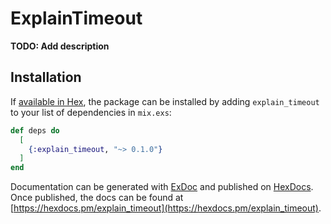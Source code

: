 # ExplainTimeout

**TODO: Add description**

## Installation

If [available in Hex](https://hex.pm/docs/publish), the package can be installed
by adding `explain_timeout` to your list of dependencies in `mix.exs`:

```elixir
def deps do
  [
    {:explain_timeout, "~> 0.1.0"}
  ]
end
```

Documentation can be generated with [ExDoc](https://github.com/elixir-lang/ex_doc)
and published on [HexDocs](https://hexdocs.pm). Once published, the docs can
be found at [https://hexdocs.pm/explain_timeout](https://hexdocs.pm/explain_timeout).


